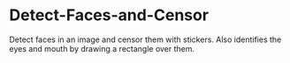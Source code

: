 # Detect-Faces-and-Censor
Detect faces in an image and censor them with stickers. Also identifies the eyes and mouth by drawing a rectangle over them.
